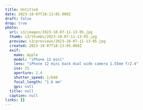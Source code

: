 ```yaml
---
title: Untitled
date: 2023-10-07T18:13:05.000Z
draft: false
drop: true
photo:
  url: s3/images/2023-10-07-11-13-05.jpg
  thumb: s3/thumbs/2023-10-07-11-13-05.jpg
  preview: s3/previews/2023-10-07-11-13-05.jpg
  created: 2023-10-07T18:13:05.000Z
  exif:
    make: Apple
    model: "iPhone 12 mini"
    lens: "iPhone 12 mini back dual wide camera 1.55mm f/2.4"
    iso: 25
    aperture: 2.4
    shutter_speed: 1/640
    focal_length: "1.6 mm"
    gps: null
  title: null
  caption: null
links: []
---
```

